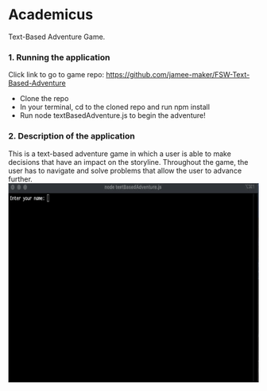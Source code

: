 # Academicus
Text-Based Adventure Game.


### 1. Running the application
Click link to go to game repo: https://github.com/jamee-maker/FSW-Text-Based-Adventure
<ul>
  <li>Clone the repo</li>
  <li>In your terminal, cd to the cloned repo and run npm install</li>
  <li>Run node textBasedAdventure.js to begin the adventure!</li>
  </ul>
  
### 2. Description of the application
<div>
This is a text-based adventure game in which a user is able to make decisions that have an impact on the storyline.
Throughout the game, the user has to navigate and solve problems that allow the user to advance further. 

<img src="Assets/Intro.gif" width="700" height="400">
</div>



